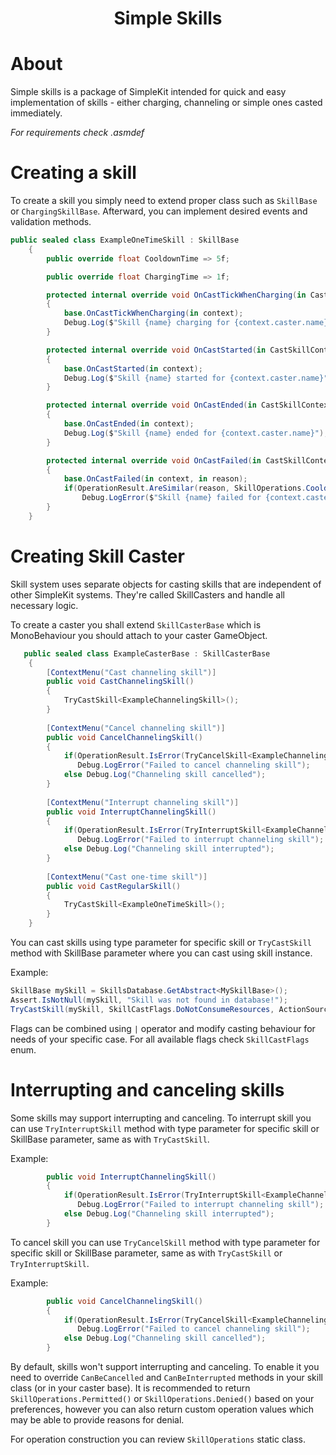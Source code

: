 ﻿<div align="center">
  <h1>Simple Skills</h1>
</div>

# About

Simple skills is a package of SimpleKit intended for quick and easy implementation of skills -
either charging, channeling or simple ones casted immediately.

*For requirements check .asmdef*

# Creating a skill
To create a skill you simply need to extend proper class such as `SkillBase` or
`ChargingSkillBase`. Afterward, you can implement desired events and validation methods.

```csharp
public sealed class ExampleOneTimeSkill : SkillBase
    {
        public override float CooldownTime => 5f;

        public override float ChargingTime => 1f;

        protected internal override void OnCastTickWhenCharging(in CastSkillContext context)
        {
            base.OnCastTickWhenCharging(in context);
            Debug.Log($"Skill {name} charging for {context.caster.name}");
        }

        protected internal override void OnCastStarted(in CastSkillContext context)
        {
            base.OnCastStarted(in context);
            Debug.Log($"Skill {name} started for {context.caster.name}");
        }

        protected internal override void OnCastEnded(in CastSkillContext context)
        {
            base.OnCastEnded(in context);
            Debug.Log($"Skill {name} ended for {context.caster.name}");
        }

        protected internal override void OnCastFailed(in CastSkillContext context, in OperationResult reason)
        {
            base.OnCastFailed(in context, in reason);
            if(OperationResult.AreSimilar(reason, SkillOperations.CooldownNotFinished()))
                Debug.LogError($"Skill {name} failed for {context.caster.name} because cooldown is not finished");
        }
    }
```

# Creating Skill Caster

Skill system uses separate objects for casting skills that are independent of other SimpleKit
systems. They're called SkillCasters and handle all necessary logic.

To create a caster you shall extend `SkillCasterBase` which is MonoBehaviour you should attach
to your caster GameObject.

```csharp
   public sealed class ExampleCasterBase : SkillCasterBase
    {
        [ContextMenu("Cast channeling skill")]
        public void CastChannelingSkill()
        {
            TryCastSkill<ExampleChannelingSkill>();
        }
        
        [ContextMenu("Cancel channeling skill")]
        public void CancelChannelingSkill()
        {
            if(OperationResult.IsError(TryCancelSkill<ExampleChannelingSkill>()))
               Debug.LogError("Failed to cancel channeling skill");
            else Debug.Log("Channeling skill cancelled");
        }
        
        [ContextMenu("Interrupt channeling skill")]
        public void InterruptChannelingSkill()
        {
            if(OperationResult.IsError(TryInterruptSkill<ExampleChannelingSkill>()))
               Debug.LogError("Failed to interrupt channeling skill");
            else Debug.Log("Channeling skill interrupted");
        }
        
        [ContextMenu("Cast one-time skill")]
        public void CastRegularSkill()
        {
            TryCastSkill<ExampleOneTimeSkill>();
        }
    }
```

You can cast skills using type parameter for specific skill or `TryCastSkill` method with
SkillBase parameter where you can cast using skill instance.

Example:
```csharp
SkillBase mySkill = SkillsDatabase.GetAbstract<MySkillBase>();
Assert.IsNotNull(mySkill, "Skill was not found in database!");
TryCastSkill(mySkill, SkillCastFlags.DoNotConsumeResources, ActionSource.Internal);
```

Flags can be combined using `|` operator and modify casting behaviour for needs of your
specific case. For all available flags check `SkillCastFlags` enum.

# Interrupting and canceling skills

Some skills may support interrupting and canceling. To interrupt skill you can use
`TryInterruptSkill` method with type parameter for specific skill or SkillBase parameter,
same as with `TryCastSkill`.

Example:
```csharp
        public void InterruptChannelingSkill()
        {
            if(OperationResult.IsError(TryInterruptSkill<ExampleChannelingSkill>()))
               Debug.LogError("Failed to interrupt channeling skill");
            else Debug.Log("Channeling skill interrupted");
        }
```

To cancel skill you can use `TryCancelSkill` method with type parameter for specific skill or SkillBase parameter, same as with `TryCastSkill`
or `TryInterruptSkill`.

Example:
```csharp
        public void CancelChannelingSkill()
        {
            if(OperationResult.IsError(TryCancelSkill<ExampleChannelingSkill>()))
               Debug.LogError("Failed to cancel channeling skill");
            else Debug.Log("Channeling skill cancelled");
        }
```

By default, skills won't support interrupting and canceling. To enable it you need to override
`CanBeCancelled` and `CanBeInterrupted` methods in your skill class (or in your caster base).
It is recommended to return `SkillOperations.Permitted()` or `SkillOperations.Denied()` based
on your preferences, however you can also return custom operation values which may be able to provide
reasons for denial.

For operation construction you can review `SkillOperations` static class.
